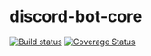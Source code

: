 # discord-bot-core
[![Build status](https://ci.appveyor.com/api/projects/status/5o2u92sq9gwx8bmq?svg=true)](https://ci.appveyor.com/project/Banditul/discord-bot-core)
[![Coverage Status](https://coveralls.io/repos/github/Banditul/discord-bot-core/badge.svg?branch=master)](https://coveralls.io/github/Banditul/discord-bot-core?branch=master)
